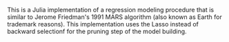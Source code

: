 This is a Julia implementation of a regression modeling procedure that
is similar to Jerome Friedman's 1991 MARS algorithm (also known as
Earth for trademark reasons).  This implementation uses the Lasso
instead of backward selectionf for the pruning step of the model
building.
